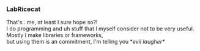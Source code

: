 ### LabRicecat
That's.. me, at least I sure hope so?!  
I do programming and uh stuff that I myself consider not to be very useful. Mostly I make libraries or frameworks,  
but using them is an commitment, I'm telling you \**evil laugher\**
